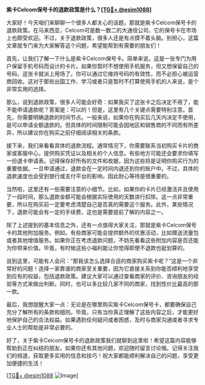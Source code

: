 **紫卡Celcom保号卡的退款政策是什么？[[TG💪+ @esim1088](https://t.me/s/esim1088)]**

大家好！今天咱们来聊聊一个很多人都关心的话题，那就是紫卡Celcom保号卡的退款政策。在马来西亚，Celcom可是数一数二的大通信公司，它的保号卡在市场上也颇受欢迎。不过，关于退款政策，很多人还是有点摸不着头脑。别担心，这篇文章就专门来为大家解答这个问题，希望能帮到有需要的朋友们！

首先，让我们了解一下什么是紫卡Celcom保号卡。简单来说，这是一张专门为用户保留手机号码而设计的卡片。如果你暂时不想使用手机服务，但又想保留自己的号码，这张卡就派上用场了。你可以通过它维持号码的有效性，而不必担心被运营商回收。这对于那些出国工作、学习或者只是暂时不打算使用手机的人来说，是个非常实用的选择。

那么，说到退款政策，很多人可能会好奇：如果我买了这张卡之后决定不用了，能不能申请退款呢？答案是：可以的！但是，这里有几个关键点需要特别注意。首先，你需要明确退款的时间节点。一般来说，如果你在购买后几天内决定不使用，是可以申请全额退款的。但具体的时间限制可能会因地区和销售商的不同而有所差异，所以建议你在购买之前仔细阅读相关的条款。

接下来，我们来看看具体的退款流程。通常情况下，你需要联系当初购买卡片的商家或客服中心，提供购买凭证以及相关的个人信息。有些地方可能还会要求你填写一份退卡申请表。记得保存好所有的文件和收据，因为这些将是证明你购买行为的重要依据。一旦申请通过，退款会在一定时间内退还到你的账户中。不过，具体的退款速度也会受到银行或支付平台的影响，因此耐心等待是很重要的。

当然啦，这里还有一些需要注意的小细节。比如，如果你的卡片已经激活并且使用了一段时间，那么退款金额可能会根据实际使用的天数进行扣除。这一点非常重要，所以在购买前一定要考虑清楚自己是否真的需要这个服务。此外，某些情况下，退款可能会有一定的手续费，这也是需要提前了解的内容之一。

除了上述提到的基本信息之外，还有一点值得大家关注，那就是紫卡Celcom保号卡的其他附加服务。例如，有些商家可能会提供额外的优惠活动，比如赠送流量包或者其他增值服务。如果你正在考虑退款问题，不妨先看看这些附加内容是否还能为你带来价值。毕竟，有时候这些小福利能让你觉得即使不退款也挺划算的。

说到这里，可能有人会问：“那我该怎么选择合适的商家购买紫卡呢？”这是一个非常好的问题！选择一家靠谱的商家至关重要，因为它直接关系到你能否顺利地享受到应有的权益，包括退款政策。建议大家可以通过查看商家的评价、咨询朋友的经验等方式来做出判断。同时，也可以多比较几家不同的商家，找到性价比最高的那一款。

最后，我想提醒大家一点：无论是在哪里购买紫卡Celcom保号卡，都要确保自己充分了解所有的条款和细则。毕竟，只有当你真正理解了这些内容之后，才能更好地保护自己的合法权益。如果遇到任何疑问或者困惑，及时与商家沟通或者寻求专业人士的帮助是非常必要的。

好了，关于紫卡Celcom保号卡的退款政策我们就聊到这里啦！希望这篇内容能够帮助到正在纠结的朋友。如果你还有其他问题，欢迎随时留言讨论哦。记得关注我们的频道，获取更多实用的信息和技巧！祝大家都能顺利解决自己的问题，享受更加便捷的生活！

[[TG💪+ @esim1088](https://t.me/s/esim1088) ![Image](https://i.postimg.cc/4NQfJmqS/Snipaste-2025-05-13-00-14-12.png)]